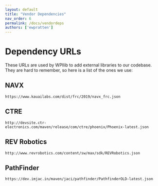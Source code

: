 ```yaml
---
layout: default
title: "Vendor Dependencies"
nav_order: 6
permalink: /docs/vendordeps
authors: ['ewpratten']
---
```


# Dependency URLs
These URLs are used by WPIlib to add external libraries to our codebase. 
They are hard to remember, so here is a list of the ones we use:

## NAVX
```
https://www.kauailabs.com/dist/frc/2019/navx_frc.json
```

## CTRE
```
http://devsite.ctr-electronics.com/maven/release/com/ctre/phoenix/Phoenix-latest.json
```

## REV Robotics
```
http://www.revrobotics.com/content/sw/max/sdk/REVRobotics.json
```

## PathFinder
```
https://dev.imjac.in/maven/jaci/pathfinder/PathfinderOLD-latest.json
```